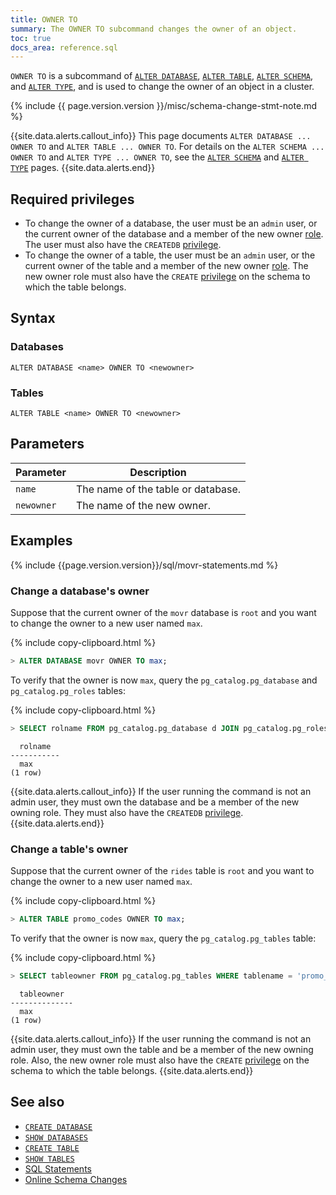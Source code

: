 ```yaml
---
title: OWNER TO
summary: The OWNER TO subcommand changes the owner of an object.
toc: true
docs_area: reference.sql
---
```


`OWNER TO` is a subcommand of [`ALTER DATABASE`](alter-database.html), [`ALTER TABLE`](alter-table.html), [`ALTER SCHEMA`](alter-schema.html), and [`ALTER TYPE`](alter-type.html), and is used to change the owner of an object in a cluster.

{% include {{ page.version.version }}/misc/schema-change-stmt-note.md %}

{{site.data.alerts.callout_info}}
This page documents `ALTER DATABASE ... OWNER TO` and `ALTER TABLE ... OWNER TO`. For details on the `ALTER SCHEMA ... OWNER TO` and `ALTER TYPE ... OWNER TO`, see the [`ALTER SCHEMA`](alter-schema.html) and [`ALTER TYPE`](alter-type.html) pages.
{{site.data.alerts.end}}

## Required privileges

- To change the owner of a database, the user must be an `admin` user, or the current owner of the database and a member of the new owner [role](security-reference/authorization.html#roles). The user must also have the `CREATEDB` [privilege](security-reference/authorization.html#managing-privileges).
- To change the owner of a table, the user must be an `admin` user, or the current owner of the table and a member of the new owner [role](security-reference/authorization.html#roles). The new owner role must also have the `CREATE` [privilege](security-reference/authorization.html#managing-privileges) on the schema to which the table belongs.

## Syntax

### Databases

~~~
ALTER DATABASE <name> OWNER TO <newowner>
~~~

### Tables

~~~
ALTER TABLE <name> OWNER TO <newowner>
~~~

## Parameters

Parameter | Description
----------|------------
`name` | The name of the table or database.
`newowner` | The name of the new owner.

## Examples

{% include {{page.version.version}}/sql/movr-statements.md %}

### Change a database's owner

Suppose that the current owner of the `movr` database is `root` and you want to change the owner to a new user named `max`.

{% include copy-clipboard.html %}
~~~ sql
> ALTER DATABASE movr OWNER TO max;
~~~

To verify that the owner is now `max`, query the `pg_catalog.pg_database` and `pg_catalog.pg_roles` tables:

{% include copy-clipboard.html %}
~~~ sql
> SELECT rolname FROM pg_catalog.pg_database d JOIN pg_catalog.pg_roles r ON d.datdba = r.oid WHERE datname = 'movr';
~~~

~~~
  rolname
-----------
  max
(1 row)
~~~

{{site.data.alerts.callout_info}}
If the user running the command is not an admin user, they must own the database and be a member of the new owning role. They must also have the `CREATEDB` [privilege](security-reference/authorization.html#managing-privileges).
{{site.data.alerts.end}}

### Change a table's owner

Suppose that the current owner of the `rides` table is `root` and you want to change the owner to a new user named `max`.

{% include copy-clipboard.html %}
~~~ sql
> ALTER TABLE promo_codes OWNER TO max;
~~~

To verify that the owner is now `max`, query the `pg_catalog.pg_tables` table:

{% include copy-clipboard.html %}
~~~ sql
> SELECT tableowner FROM pg_catalog.pg_tables WHERE tablename = 'promo_codes';
~~~

~~~
  tableowner
--------------
  max
(1 row)
~~~

{{site.data.alerts.callout_info}}
If the user running the command is not an admin user, they must own the table and be a member of the new owning role. Also, the new owner role must also have the `CREATE` [privilege](security-reference/authorization.html#managing-privileges) on the schema to which the table belongs.
{{site.data.alerts.end}}



## See also

- [`CREATE DATABASE`](create-database.html)
- [`SHOW DATABASES`](show-databases.html)
- [`CREATE TABLE`](create-table.html)
- [`SHOW TABLES`](show-tables.html)
- [SQL Statements](sql-statements.html)
- [Online Schema Changes](online-schema-changes.html)
